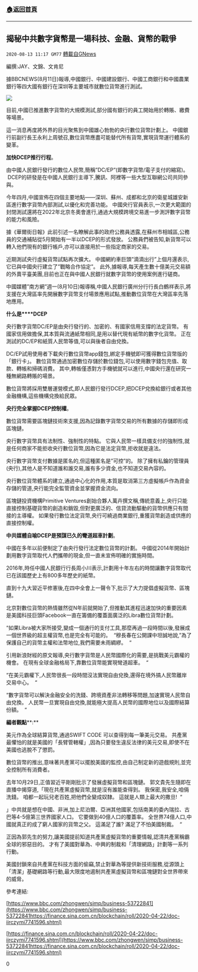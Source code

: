 ###  [:house:返回首頁](https://github.com/ourhimalayas/txt)
---

## 揭秘中共數字貨幣是一場科技、金融、貨幣的戰爭
`2020-08-13 11:17 GM77` [轉載自GNews](https://gnews.org/zh-hant/295557/)

編撰:JAY、文錦、文肯尼

據BBCNEWS(8月11日)報導,中國銀行、中國建設銀行、中國工商銀行和中國農業銀行等四大國有銀行在深圳等主要城市就數位貨幣進行測試。

![](https://s3.amazonaws.com/gnews-media-offload/wp-content/uploads/2020/08/13110512/%E5%9B%BE1-1.png)

目前,中國已推進數字貨幣的大規模測試,部分國有銀行的員工開始用於轉賬、繳費等場景。

這一消息再度將外界的目光聚焦到中國雄心勃勃的央行數位貨幣計劃上。 中國銀行前副行長王永利上周號召,數位貨幣應盡可能替代所有貨幣,實現貨幣運行體系的變革。

**加快****DCEP****推行行程**。

由中國人民銀行發行的數位人民幣,簡稱”DC/EP”(即數字貨幣/電子支付的縮寫)。  DCEP的研發是在中國人民銀行主導下,騰訊、阿裡等一些大型互聯網公司共同參與。

今年四月,中國宣佈在四個主要地點——深圳、蘇州、成都和北京的衛星城雄安新區進行數字貨幣內部測試,以優化和完善功能。 中國央行官員表示,一次更大範圍的封閉測試還將在2022年北京冬奧會進行,通過大規模跨境交易進一步測評數字貨幣的能力和風險。

據《華爾街日報》此前引述一名瞭解此事的政府公務員透露,在蘇州市相城區,公務員的交通補貼從5月開始有一半以DCEP的形式發放。 公務員們被告知,新貨幣可以轉入他們現有的銀行帳戶,亦可以直接用於一些指定商家的交易。

近期測試央行虛擬貨幣試點再次擴大。 中國網約車巨頭”滴滴出行”上個月還表示,它已與中國央行建立了”戰略合作協定”。 此外,據報導,每天產生數十億美元交易額的外賣平臺美團,目前也正在與中國人民銀行就數字貨幣的使用案例進行磋商。

中國媒體”南方網”週一(8月10日)報導稱,中國人民銀行廣州分行行長白鶴祥表示,將支援在大灣區率先開展數字貨幣支付場景應用試點,推動數位貨幣在大灣區率先落地應用。

**什么是****DCEP**

央行數字貨幣DC/EP是由央行發行的、加密的、有國家信用支撐的法定貨幣。 有國家信用做擔保,其本質與流通紙幣相同,是用以替代現有紙幣的數字化貨幣。 正在測試的DC/EP和紙質人民幣等值,可以與後者自由兌換。

DC/EP試用使用者下載央行數位貨幣app錢包,綁定手機號即可獲得數位貨幣版的「銀行卡」。 數位貨幣通過加密數位存儲於數位錢包,可以使用數字錢包充值、取款、轉帳和掃碼消費。 其中,轉帳僅憑對方手機號就可以進行,中國央行還在研究一種無網路轉賬的場景。

數位貨幣將採用雙層運營模式,即人民銀行發行DCEP,把DCEP兌換給銀行或者其他金融機構,這些機構兌換給民眾。

**央行完全掌握****DCEP****控制權**。

數位貨幣需要區塊鏈技術來支援,因為記錄數字貨幣交易的所有數據的存儲即形成區塊鏈。

央行數字貨幣具有法制性、強制性的特點。 它與人民幣一樣具備支付的強制性,就是任何商家不能拒收央行數位貨幣,因為它是法定貨幣,拒收就是違法。

央行數字貨幣支付數據是匿名的,但這種匿名是”可控”的。 除了擁有私鑰的管理員(央行),其他人是不知道誰和誰交易,誰有多少資金,也不知道交易內容的。

央行數位貨幣體系的建立,通過中心化的作用,本質是取消第三方虛擬帳戶作為資金存儲的管道,央行能完全監管資金並掌握資金流向。

區塊鏈投資機構Primitive Ventures創始合夥人萬卉撰文稱,傳統意義上,央行只能直接控制基礎貨幣的創造和銷毀,但對更廣泛的、信貸流動驅動的貨幣供應只有間接的主導權。 如果發行數位法定貨幣,央行可繞過商業銀行,重獲貨幣創造或供應的直接控制權。

**中共媒體自喻****DCEP****是預謀已久的彎道超車計劃**。

中國在多年以前便制定了由央行發行法定數位貨幣的計劃。 中國從2014年開始計劃用數字貨幣取代人們攜帶的現金,但一直未宣佈明確的實施時間。

2016年,時任中國人民銀行行長周小川表示,計劃用十年左右的時間讓數字貨幣取代已在該國歷史上有800多年歷史的紙幣。

直到十九大習近平修憲後,在四中全會上一聲令下,批示了大力提倡虛擬貨幣、區塊鏈。

北京對數位貨幣的熱情雖然從N年前就開始了,但推動其進程迅速加快的重要因素是美國科技巨頭Facebook一直在籌備的覆蓋面廣泛的Libra數位貨幣計劃。

“如果Libra被大家所接受,變成一個通行的支付工具,那麼再過一段時間以後,發展成一個世界級的超主權貨幣,也是完全有可能的。  “穆長春在公開課中坦誠地說,”為了保護自己的貨幣主權和法幣地位,我們需要未雨綢繆。  “

引用新浪財經的原文報導,央行數字貨幣是人民幣國際化的需要,是挑戰美元霸權的機會。 在現有全球金融格局下,靠數位貨幣能實現彎道超車。  “

“在美元霸權下,人民幣很長一段時間沒法實現自由兌換,還得在境外搞人民幣離岸交易中心。  “

“數字貨幣可以解決金融安全的洗錢、跨境資產非法轉移等問題,加速實現人民幣自由兌換。 人民幣一旦實現自由兌換,就能極大提高人民幣的國際地位以及國際結算份額。  “

**編者觀點****:**

美元作為全球結算貨幣,通過SWIFT CODE 可以查得到每一筆美元交易。 共產黨最懼怕的就是美國的「長臂管轄權」,因為只要發生違反法律的美元交易,即使不在美國也逃脫不了懲罰。

數位貨幣的推出,意味著共產黨可以擺脫美國的監控,由自己制定新的遊戲規則,並完全控制所有消費者。

去年10月29日,正值習近平剛剛批示了發展虛擬貨幣和區塊鏈。 郭文貴先生隨即在直播中揭穿道,「現在共產黨虛擬貨幣,就是沒有誰能查得到。 我保密,我安全,咱倆洗錢。 咱都一起玩兒老百姓,把他們全變成奴隸。 這就是人類上最大的撒旦!  “

」中共就是想在中國、非洲,加上尼泊爾、亞洲其他國家,包括南美的委內瑞拉、古巴等4-5億第三世界國家人口。 它要做到40億人口的覆蓋率。 全世界74億人口,中國就真正的成了窮人國家的貨幣之父。 這滿足了誰? 滿足了不怕美國制裁。  “

正因為郭先生的努力,讓美國提前知道共產黨虛擬貨幣的重要情報,認清共產黨稱霸全球的邪惡目的。 才有了美國對華為、中興的制裁和「清理網路」計劃等一系列行動。

美國封鎖來自共產黨在科技方面的偷竊,禁止對華為等提供新技術服務,從源頭上「清潔」基礎網路等行動,最大限度地遏制共產黨虛擬貨幣和區塊鏈對全世界帶來的威脅。

參考連結:

[https://www.bbc.com/zhongwen/simp/business-53722841](https://www.bbc.com/zhongwen/simp/business-53722841https://finance.sina.com.cn/blockchain/roll/2020-04-22/doc-iirczymi7741596.shtml)

[https://finance.sina.com.cn/blockchain/roll/2020-04-22/doc-iirczymi7741596.shtml](https://www.bbc.com/zhongwen/simp/business-53722841https://finance.sina.com.cn/blockchain/roll/2020-04-22/doc-iirczymi7741596.shtml)

0

